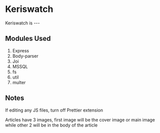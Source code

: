 # Keriswatch

Keriswatch is ---

## Modules Used

1.  Express
2.  Body-parser
3.  Joi
4.  MSSQL
5.  fs
6.  util
7.  multer

## Notes

If editing any JS files, turn off Prettier extension

Articles have 3 images, first image will be the cover image or main image while other 2 will be in the body of the article